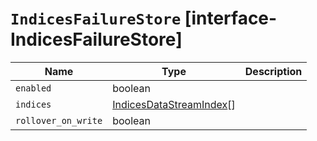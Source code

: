 # `IndicesFailureStore` [interface-IndicesFailureStore]

| Name | Type | Description |
| - | - | - |
| `enabled` | boolean | &nbsp; |
| `indices` | [IndicesDataStreamIndex](./IndicesDataStreamIndex.md)[] | &nbsp; |
| `rollover_on_write` | boolean | &nbsp; |

